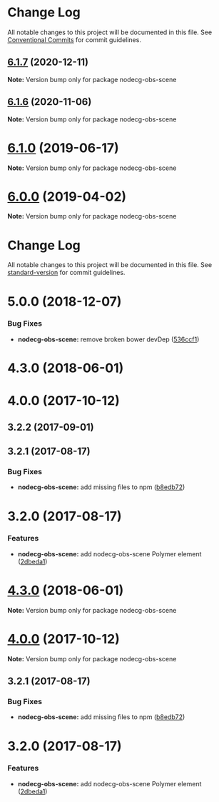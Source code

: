 # Change Log

All notable changes to this project will be documented in this file.
See [Conventional Commits](https://conventionalcommits.org) for commit guidelines.

## [6.1.7](https://github.com/nodecg/nodecg-obs/compare/v6.1.6...v6.1.7) (2020-12-11)

**Note:** Version bump only for package nodecg-obs-scene





## [6.1.6](https://github.com/nodecg/nodecg-obs/compare/v6.1.5...v6.1.6) (2020-11-06)

**Note:** Version bump only for package nodecg-obs-scene





# [6.1.0](https://github.com/nodecg/nodecg-obs/compare/v6.0.0...v6.1.0) (2019-06-17)

**Note:** Version bump only for package nodecg-obs-scene





# [6.0.0](https://github.com/nodecg/nodecg-obs/compare/v5.0.6...v6.0.0) (2019-04-02)

**Note:** Version bump only for package nodecg-obs-scene





# Change Log

All notable changes to this project will be documented in this file.
See [standard-version](https://github.com/conventional-changelog/standard-version) for commit guidelines.

<a name="5.0.0"></a>
# 5.0.0 (2018-12-07)


### Bug Fixes

* **nodecg-obs-scene:** remove broken bower devDep ([536ccf1](https://github.com/nodecg/nodecg-obs/commit/536ccf1))



<a name="4.3.0"></a>
# 4.3.0 (2018-06-01)



<a name="4.0.0"></a>
# 4.0.0 (2017-10-12)



<a name="3.2.2"></a>
## 3.2.2 (2017-09-01)



<a name="3.2.1"></a>
## 3.2.1 (2017-08-17)


### Bug Fixes

* **nodecg-obs-scene:** add missing files to npm ([b8edb72](https://github.com/nodecg/nodecg-obs/commit/b8edb72))



<a name="3.2.0"></a>
# 3.2.0 (2017-08-17)


### Features

* **nodecg-obs-scene:** add nodecg-obs-scene Polymer element ([2dbeda1](https://github.com/nodecg/nodecg-obs/commit/2dbeda1))




<a name="4.3.0"></a>
# [4.3.0](https://github.com/nodecg/nodecg-obs/compare/v4.2.0...v4.3.0) (2018-06-01)




**Note:** Version bump only for package nodecg-obs-scene

<a name="4.0.0"></a>
# [4.0.0](https://github.com/nodecg/nodecg-obs/compare/v3.2.2...v4.0.0) (2017-10-12)




**Note:** Version bump only for package nodecg-obs-scene

<a name="3.2.1"></a>
## 3.2.1 (2017-08-17)


### Bug Fixes

* **nodecg-obs-scene:** add missing files to npm ([b8edb72](https://github.com/nodecg/nodecg-obs/commit/b8edb72))



<a name="3.2.0"></a>
# 3.2.0 (2017-08-17)


### Features

* **nodecg-obs-scene:** add nodecg-obs-scene Polymer element ([2dbeda1](https://github.com/nodecg/nodecg-obs/commit/2dbeda1))

